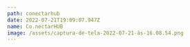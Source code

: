 ```yaml
---
path: conectarhub
date: 2022-07-21T19:09:07.947Z
name: Co.nectarHUB
image: /assets/captura-de-tela-2022-07-21-às-16.08.54.png
---
```

